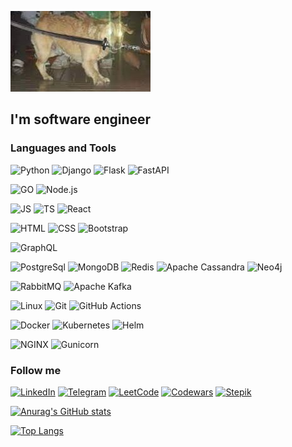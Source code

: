 [![Header](https://github.com/AlexLex13/AlexLex13/blob/master/assets/Frenzy.jpg?raw=true)](https://github.com/AlexLex13)

## I'm software engineer

### Languages and Tools
![Python](https://img.shields.io/badge/-Python-09131b?style=for-the-badge&logo=Python&logoColor=fffa14)
![Django](https://img.shields.io/badge/-Django-09131b?style=for-the-badge&logo=Django&logoColor=008f00)
![Flask](https://img.shields.io/badge/-Flask-09131b?style=for-the-badge&logo=Flask&logoColor=008054)
![FastAPI](https://img.shields.io/badge/-FastAPI-090909?style=for-the-badge&logo=fastapi&logoColor=47C5FB)

![GO](https://img.shields.io/badge/-GO-09131b?style=for-the-badge&logo=go&logoColor=00add8)
![Node.js](https://img.shields.io/badge/-Node.js-09131b?style=for-the-badge&logo=nodedotjs&logoColor=83cd29)

![JS](https://img.shields.io/badge/-JS-09131b?style=for-the-badge&logo=javascript&logoColor=efd81d)
![TS](https://img.shields.io/badge/-TS-09131b?style=for-the-badge&logo=typescript&logoColor=2f74c0)
![React](https://img.shields.io/badge/-React-09131b?style=for-the-badge&logo=react&logoColor=00dcff)
<!-- ![Redux](https://img.shields.io/badge/-Redux-09131b?style=for-the-badge&logo=redux&logoColor=7248b6) -->

![HTML](https://img.shields.io/badge/-HTML-09131b?style=for-the-badge&logo=html5&logoColor=e54c21)
![CSS](https://img.shields.io/badge/-CSS-09131b?style=for-the-badge&logo=css3&logoColor=264de4)
![Bootstrap](https://img.shields.io/badge/-Bootstrap-09131b?style=for-the-badge&logo=bootstrap&logoColor=7809f7)

![GraphQL](https://img.shields.io/badge/-GraphQL-09131b?style=for-the-badge&logo=graphql&logoColor=e535ab)

![PostgreSql](https://img.shields.io/badge/-PostgreSql-09131b?style=for-the-badge&logo=PostgreSql&logoColor=47C5FB)
![MongoDB](https://img.shields.io/badge/-MongoDB-09131b?style=for-the-badge&logo=mongodb&logoColor=00ed64)
![Redis](https://img.shields.io/badge/-Redis-09131b?style=for-the-badge&logo=redis&logoColor=d82c20)
![Apache Cassandra](https://img.shields.io/badge/-Apache&nbsp;Cassandra-09131b?style=for-the-badge&logo=apachecassandra&logoColor=bce7fb)
![Neo4j](https://img.shields.io/badge/-Neo4j-09131b?style=for-the-badge&logo=neo4j&logoColor=047fff)
<!-- ![Firebase](https://img.shields.io/badge/-Firebase-09131b?style=for-the-badge&logo=firebase&logoColor=f7c52b) -->

![RabbitMQ](https://img.shields.io/badge/-RabbitMQ-09131b?style=for-the-badge&logo=rabbitmq&logoColor=ff6600)
![Apache Kafka](https://img.shields.io/badge/-Apache&nbsp;Kafka-09131b?style=for-the-badge&logo=apachekafka&logoColor=ffffff)

![Linux](https://img.shields.io/badge/-Linux-09131b?style=for-the-badge&logo=linux&logoColor=ffe19a)
![Git](https://img.shields.io/badge/-Git-09131b?style=for-the-badge&logo=Git&logoColor=ec6400)
![GitHub Actions](https://img.shields.io/badge/-GitHub&nbsp;Actions-09131b?style=for-the-badge&logo=githubactions&logoColor=2088ff)

![Docker](https://img.shields.io/badge/-Docker-09131b?style=for-the-badge&logo=Docker&logoColor=2392e6)
![Kubernetes](https://img.shields.io/badge/-Kubernetes-09131b?style=for-the-badge&logo=kubernetes&logoColor=366ce8)
![Helm](https://img.shields.io/badge/-Helm-09131b?style=for-the-badge&logo=helm&logoColor=14769d)
<!-- ![Amazon AWS](https://img.shields.io/badge/-Amazon AWS-09131b?style=for-the-badge&logo=amazonaws&logoColor=fffffc) -->
<!-- ![Terraform](https://img.shields.io/badge/-Terraform-09131b?style=for-the-badge&logo=terraform&logoColor=623ce4) -->
<!-- ![Ansible](https://img.shields.io/badge/-Ansible-09131b?style=for-the-badge&logo=ansible&logoColor=ffffff) -->

![NGINX](https://img.shields.io/badge/-NGINX-09131b?style=for-the-badge&logo=nginx&logoColor=009639)
![Gunicorn](https://img.shields.io/badge/-Gunicorn-09131b?style=for-the-badge&logo=gunicorn&logoColor=489747)

<!-- ![Elasticsearch](https://img.shields.io/badge/-Elasticsearch-09131b?style=for-the-badge&logo=elasticsearch&logoColor=3eb8aa) -->
<!-- ![Logstash](https://img.shields.io/badge/-Logstash-09131b?style=for-the-badge&logo=logstash&logoColor=fec514) -->
<!-- ![Kibana](https://img.shields.io/badge/-Kibana-09131b?style=for-the-badge&logo=kibana&logoColor=e24587) -->

<!-- ![Prometheus](https://img.shields.io/badge/-Prometheus-09131b?style=for-the-badge&logo=prometheus&logoColor=e7522c) -->
<!-- ![Grafana](https://img.shields.io/badge/-Grafana-09131b?style=for-the-badge&logo=grafana&logoColor=ea751f) -->


### Follow me
[![LinkedIn](https://img.shields.io/badge/-LinkedIn-09131b?style=for-the-badge&logo=linkedin&logoColor=0a66c2)](https://www.linkedin.com/in/sukhovarov)
[![Telegram](https://img.shields.io/badge/-Telegram-09131b?style=for-the-badge&logo=telegram&logoColor=27A0D9)](https://t.me/barsukh)
[![LeetCode](https://img.shields.io/badge/-LeetCode-09131b?style=for-the-badge&logo=leetcode&logoColor=f09a1a)](https://leetcode.com/AlexLex13/)
[![Codewars](https://img.shields.io/badge/-Codewars-09131b?style=for-the-badge&logo=codewars&logoColor=ab341d)](https://www.codewars.com/users/AlexLex13)
[![Stepik](https://img.shields.io/badge/-Stepik-09131b?style=for-the-badge&logo=data:image/png;base64,https://github.com/AlexLex13/AlexLex13/blob/master/assets/images.png&logoColor=27A0D9)](https://stepik.org/users/293367606)


[![Anurag's GitHub stats](https://github-readme-stats.vercel.app/api?username=AlexLex13&hide=contribs,prs&show_icons=true&theme=codeSTACKr)](https://github.com/anuraghazra/github-readme-stats)

[![Top Langs](https://github-readme-stats.vercel.app/api/top-langs/?username=AlexLex13&langs_count=6&layout=compact&theme=codeSTACKr)](https://github.com/anuraghazra/github-readme-stats)
